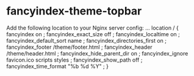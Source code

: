 # fancyindex-theme-topbar
Add the following location to your Nginx server config:
...
location / {
	fancyindex on ;
	fancyindex_exact_size off ;
	fancyindex_localtime on ;
	fancyindex_default_sort name ;
	fancyindex_directories_first on ;
	fancyindex_footer /theme/footer.html ;
	fancyindex_header /theme/header.html ;
	fancyindex_hide_parent_dir on ;
	fancyindex_ignore favicon.ico scripts styles ;
	fancyindex_show_path off ;
	fancyindex_time_format "%b %d %Y" ;
	}
